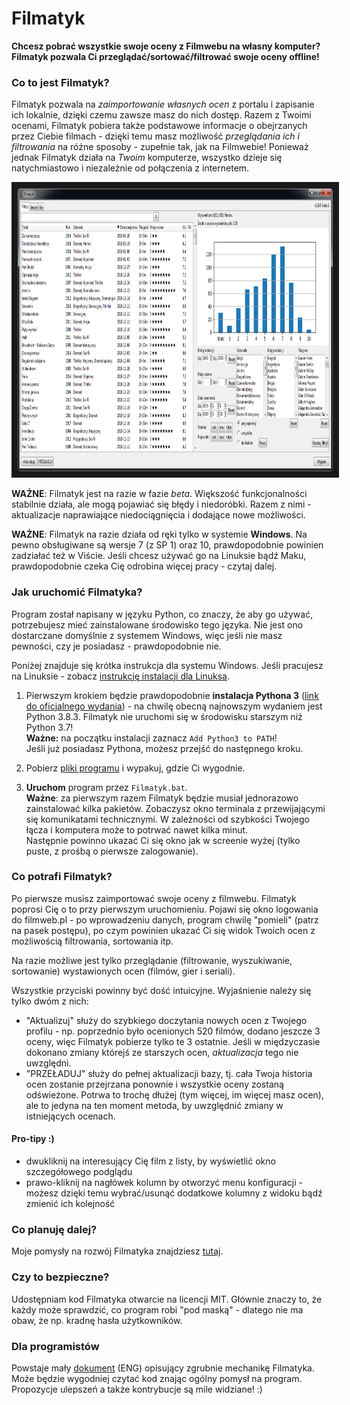 # Filmatyk
**Chcesz pobrać wszystkie swoje oceny z Filmwebu na własny komputer?
Filmatyk pozwala Ci przeglądać/sortować/filtrować swoje oceny offline!**

### Co to jest **Filmatyk**?
Filmatyk pozwala na *zaimportowanie własnych ocen* z portalu i zapisanie ich lokalnie, dzięki czemu zawsze masz do nich dostęp.
Razem z Twoimi ocenami, Filmatyk pobiera także podstawowe informacje o obejrzanych przez Ciebie filmach -
dzięki temu masz możliwość *przeglądania ich i filtrowania* na różne sposoby - zupełnie tak, jak na Filmwebie!
Ponieważ jednak Filmatyk działa na *Twoim* komputerze, wszystko dzieje się natychmiastowo i niezależnie od połączenia z internetem.

<a href="https://raw.githubusercontent.com/Noiredd/Filmatyk/master/readme/screenshot.png">
<img src="https://raw.githubusercontent.com/Noiredd/Filmatyk/master/readme/screenshot.png" width="900" height="453" border="10" alt="Kliknij by zobaczyć w większym rozmiarze" /></a>

**WAŻNE**: Filmatyk jest na razie w fazie *beta*.
Większość funkcjonalności stabilnie działa, ale mogą pojawiać się błędy i niedoróbki.
Razem z nimi - aktualizacje naprawiające niedociągnięcia i dodające nowe możliwości.

**WAŻNE**: Filmatyk na razie działa od ręki tylko w systemie **Windows**.
Na pewno obsługiwane są wersje 7 (z SP 1) oraz 10, prawdopodobnie powinien zadziałać też w Viście.
Jeśli chcesz używać go na Linuksie bądź Maku, prawdopodobnie czeka Cię odrobina więcej pracy - czytaj dalej.

### Jak uruchomić Filmatyka?
Program został napisany w języku Python, co znaczy, że aby go używać,
potrzebujesz mieć zainstalowane środowisko tego języka.
Nie jest ono dostarczane domyślnie z systemem Windows,
więc jeśli nie masz pewności, czy je posiadasz - prawdopodobnie nie.

Poniżej znajduje się krótka instrukcja dla systemu Windows.
Jeśli pracujesz na Linuksie - zobacz [instrukcję instalacji dla Linuksa](readme/LINUX.md).

1. Pierwszym krokiem będzie prawdopodobnie **instalacja Pythona 3** ([link do oficjalnego wydania](https://www.python.org/downloads/)) -
na chwilę obecną najnowszym wydaniem jest Python 3.8.3.
Filmatyk nie uruchomi się w środowisku starszym niż Python 3.7!  
**Ważne:** na początku instalacji zaznacz `Add Python3 to PATH`!  
Jeśli już posiadasz Pythona, możesz przejść do następnego kroku.

2. Pobierz [pliki programu](https://github.com/Noiredd/Filmatyk/archive/v1.0.0-beta.4.zip) i wypakuj, gdzie Ci wygodnie.

3. **Uruchom** program przez `Filmatyk.bat`.  
**Ważne**: za pierwszym razem Filmatyk będzie musiał jednorazowo zainstalować kilka pakietów.
Zobaczysz okno terminala z przewijającymi się komunikatami technicznymi.
W zależności od szybkości Twojego łącza i komputera może to potrwać nawet kilka minut.  
Następnie powinno ukazać Ci się okno jak w screenie wyżej (tylko puste, z prośbą o pierwsze zalogowanie).

### Co potrafi Filmatyk?
Po pierwsze musisz zaimportować swoje oceny z filmwebu.
Filmatyk poprosi Cię o to przy pierwszym uruchomieniu.
Pojawi się okno logowania do filmweb.pl - po wprowadzeniu danych, program chwilę "pomieli" (patrz na pasek postępu), po czym powinien ukazać Ci się widok Twoich ocen z możliwością filtrowania, sortowania itp.

Na razie możliwe jest tylko przeglądanie (filtrowanie, wyszukiwanie, sortowanie)
wystawionych ocen (filmów, gier i seriali).

Wszystkie przyciski powinny być dość intuicyjne. Wyjaśnienie należy się tylko dwóm z nich:
* "Aktualizuj" służy do szybkiego doczytania nowych ocen z Twojego profilu - np. poprzednio było ocenionych 520 filmów, dodano jeszcze 3 oceny, więc Filmatyk pobierze tylko te 3 ostatnie.
Jeśli w międzyczasie dokonano zmiany którejś ze starszych ocen, *aktualizacja* tego nie uwzględni.
* "PRZEŁADUJ" służy do pełnej aktualizacji bazy, tj. cała Twoja historia ocen zostanie przejrzana ponownie i wszystkie oceny zostaną odświeżone.
Potrwa to trochę dłużej (tym więcej, im więcej masz ocen), ale to jedyna na ten moment metoda, by uwzględnić zmiany w istniejących ocenach.

#### Pro-tipy :)
* dwukliknij na interesujący Cię film z listy, by wyświetlić okno szczegółowego podglądu
* prawo-kliknij na nagłówek kolumn by otworzyć menu konfiguracji - możesz dzięki temu wybrać/usunąć dodatkowe kolumny z widoku bądź zmienić ich kolejność

### Co planuję dalej?
Moje pomysły na rozwój Filmatyka znajdziesz [tutaj](https://github.com/Noiredd/Filmatyk/issues?q=is%3Aopen+is%3Aissue+label%3Aenhancement).

### Czy to bezpieczne?
Udostępniam kod Filmatyka otwarcie na licencji MIT.
Głównie znaczy to, że każdy może sprawdzić, co program robi "pod maską" - dlatego nie ma obaw, że np. kradnę hasła użytkowników.

### Dla programistów
Powstaje mały [dokument](readme/HOWITWORKS.md) (ENG) opisujący zgrubnie mechanikę Filmatyka.
Może będzie wygodniej czytać kod znając ogólny pomysł na program.  
Propozycje ulepszeń a także kontrybucje są mile widziane! :)
